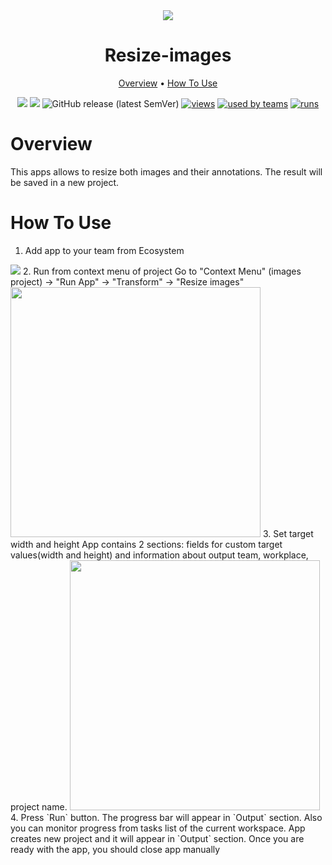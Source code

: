 <div align="center" markdown>
<img src="https://i.imgur.com/R0d7RSW.png"/>

# Resize-images

<p align="center">
  <a href="#Overview">Overview</a> •
  <a href="#How-To-Use">How To Use</a>
</p>


[![](https://img.shields.io/badge/supervisely-ecosystem-brightgreen)](https://ecosystem.supervise.ly/apps/supervisely-ecosystem/resize-images)
[![](https://img.shields.io/badge/slack-chat-green.svg?logo=slack)](https://supervise.ly/slack)
![GitHub release (latest SemVer)](https://img.shields.io/github/v/release/supervisely-ecosystem/resize-images)
[![views](https://app.supervise.ly/public/api/v3/ecosystem.counters?repo=supervisely-ecosystem/resize-images&counter=views&label=views)](https://supervise.ly)
[![used by teams](https://app.supervise.ly/public/api/v3/ecosystem.counters?repo=supervisely-ecosystem/resize-images&counter=downloads&label=used%20by%20teams)](https://supervise.ly)
[![runs](https://app.supervise.ly/public/api/v3/ecosystem.counters?repo=supervisely-ecosystem/resize-images&counter=runs&label=runs)](https://supervise.ly)

</div>

# Overview

This apps allows to resize both images and their annotations. The result  will be saved in a new project. 

# How To Use

1. Add app to your team from Ecosystem
<img src="https://i.imgur.com/QVkl9yp.png"/>
2. Run from context menu of project
Go to "Context Menu" (images project) -> "Run App" -> "Transform" -> "Resize images"
<img src="https://i.imgur.com/w5pztbj.png" height="400px"/>
3. Set target width and height
App contains 2 sections: fields for custom target values(width and height) and information about output team, workplace, project name.
<img src="https://i.imgur.com/yg48K7K.png" height="400px"/>
4. Press `Run` button. The progress bar will appear in `Output` section. Also you can monitor progress from tasks list of the current workspace.
App creates new project and it will appear in `Output` section. Once you are ready with the app, you should close app manually
